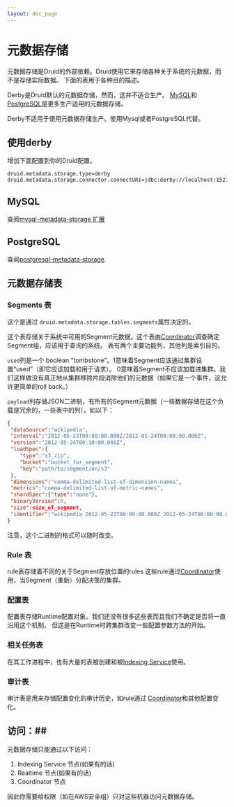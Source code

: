 ```yaml
---
layout: doc_page
---
```


# 元数据存储

元数据存储是Druid的外部依赖。Druid使用它来存储各种关于系统的元数据，而不是存储实际数据。
下面的表用于各种目的描述。

Derby是Druid默认的元数据存储，然而，这并不适合生产。
[MySQL](../development/extensions-core/mysql.html)和[PostgreSQL](../development/extensions-core/postgresql.html)是更多生产适用的元数据存储。
<div class="note caution">
Derby不适用于使用元数据存储生产。使用Mysql或者PostgreSQL代替。
</div>

## 使用derby

增加下面配置到你的Druid配置。
```properties
druid.metadata.storage.type=derby
druid.metadata.storage.connector.connectURI=jdbc:derby://localhost:1527//opt/var/druid_state/derby;create=true
```

## MySQL

查阅[mysql-metadata-storage 扩展](../development/extensions-core/mysql.html)
## PostgreSQL 

查阅[postgresql-metadata-storage](../development/extensions-core/postgresql.html). 

## 元数据存储表

### Segments 表

这个是通过 `druid.metadata.storage.tables.segments`属性决定的。

这个表存储关于系统中可用的Segment元数据。这个表由[Coordinator](../design/coordinator.html)调查确定Segment组，应该用于查询的系统。
表有两个主要功能列，其他列是索引目的。

`used`列是一个 boolean "tombstone"。1意味着Segment应该通过集群设置“used”（即它应该加载和用于请求）。
0意味着Segment不应该加载进集群。我们这样做没有真正地从集群移除片段消除他们的元数据（如果它是一个事件，这允许更简单的roll back。）

`payload`列存储JSON二进制，有所有的Segment元数据（一些数据存储在这个负载是冗余的，一些表中的列）。如以下：

```json
{
 "dataSource":"wikipedia",
 "interval":"2012-05-23T00:00:00.000Z/2012-05-24T00:00:00.000Z",
 "version":"2012-05-24T00:10:00.046Z",
 "loadSpec":{
    "type":"s3_zip",
    "bucket":"bucket_for_segment",
    "key":"path/to/segment/on/s3"
 },
 "dimensions":"comma-delimited-list-of-dimension-names",
 "metrics":"comma-delimited-list-of-metric-names",
 "shardSpec":{"type":"none"},
 "binaryVersion":9,
 "size":size_of_segment,
 "identifier":"wikipedia_2012-05-23T00:00:00.000Z_2012-05-24T00:00:00.000Z_2012-05-23T00:10:00.046Z"
}
```

注意，这个二进制的格式可以随时改变。
### Rule 表

rule表存储着不同的关于Segment存放位置的rules
这些rule通过[Coordinator](../design/coordinator.html)使用，当Segment（重新）分配决策的集群。
### 配置表

配置表存储Runtime配置对象。我们还没有很多这些表而且我们不确定是否将一直沿用这个机制，
但这是在Runtime时跨集群改变一些配置参数方法的开始。

### 相关任务表

在其工作进程中，也有大量的表被创建和被[Indexing Service](../design/indexing-service.html)使用。

### 审计表

审计表是用来存储配置变化的审计历史，如rule通过 [Coordinator](../design/coordinator.html)和其他配置变化。

## 访问：##

元数据存储只能通过以下访问：

1. Indexing Service 节点(如果有的话)
2. Realtime 节点(如果有的话)
3. Coordinator 节点

因此你需要给权限（如在AWS安全组）只对这些机器访问元数据存储。